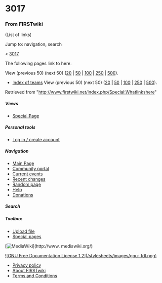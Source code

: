 # 3017

### From FIRSTwiki

(List of links)

Jump to: navigation, search

&lt; [3017](/index.php?title=3017&redirect=no "3017" )  

The following pages link to here:

View (previous 50) (next 50)
([20](/index.php?title=Special:Whatlinkshere/3017&limit=20&from=0
"Special:Whatlinkshere/3017" ) |
[50](/index.php?title=Special:Whatlinkshere/3017&limit=50&from=0
"Special:Whatlinkshere/3017" ) |
[100](/index.php?title=Special:Whatlinkshere/3017&limit=100&from=0
"Special:Whatlinkshere/3017" ) |
[250](/index.php?title=Special:Whatlinkshere/3017&limit=250&from=0
"Special:Whatlinkshere/3017" ) |
[500](/index.php?title=Special:Whatlinkshere/3017&limit=500&from=0
"Special:Whatlinkshere/3017" )).

  * [Index of teams](/index.php/Index_of_teams "Index of teams" )
View (previous 50) (next 50)
([20](/index.php?title=Special:Whatlinkshere/3017&limit=20&from=0
"Special:Whatlinkshere/3017" ) |
[50](/index.php?title=Special:Whatlinkshere/3017&limit=50&from=0
"Special:Whatlinkshere/3017" ) |
[100](/index.php?title=Special:Whatlinkshere/3017&limit=100&from=0
"Special:Whatlinkshere/3017" ) |
[250](/index.php?title=Special:Whatlinkshere/3017&limit=250&from=0
"Special:Whatlinkshere/3017" ) |
[500](/index.php?title=Special:Whatlinkshere/3017&limit=500&from=0
"Special:Whatlinkshere/3017" )).

Retrieved from "<http://www.firstwiki.net/index.php/Special:Whatlinkshere>"

##### Views

  * [Special Page](/index.php/Special:Whatlinkshere/3017)

##### Personal tools

  * [Log in / create account](/index.php?title=Special:Userlogin&returnto=Special:Whatlinkshere)

[](/index.php/Main_Page "Main Page" )

##### Navigation

  * [Main Page](/index.php/Main_Page)
  * [Community portal](/index.php/FIRSTwiki:Community_portal)
  * [Current events](/index.php/Current_events)
  * [Recent changes](/index.php/Special:Recentchanges)
  * [Random page](/index.php/Special:Random)
  * [Help](/index.php/FIRSTwiki:Help)
  * [Donations](/index.php/FIRSTwiki:Site_support)

##### Search



##### Toolbox

  * [Upload file](/index.php/Special:Upload)
  * [Special pages](/index.php/Special:Specialpages)

[![MediaWiki](/skins/common/images/poweredby_mediawiki_88x31.png)](http://www.
mediawiki.org/)

[![GNU Free Documentation License 1.2](/stylesheets/images/gnu-
fdl.png)](http://www.gnu.org/copyleft/fdl.html)

  * [Privacy policy](/index.php/FIRSTwiki:Privacy_policy "FIRSTwiki:Privacy policy" )
  * [About FIRSTwiki](/index.php/FIRSTwiki:About "FIRSTwiki:About" )
  * [Terms and Conditions](/index.php/FIRSTwiki:Terms_and_conditions "FIRSTwiki:Terms and conditions" )

